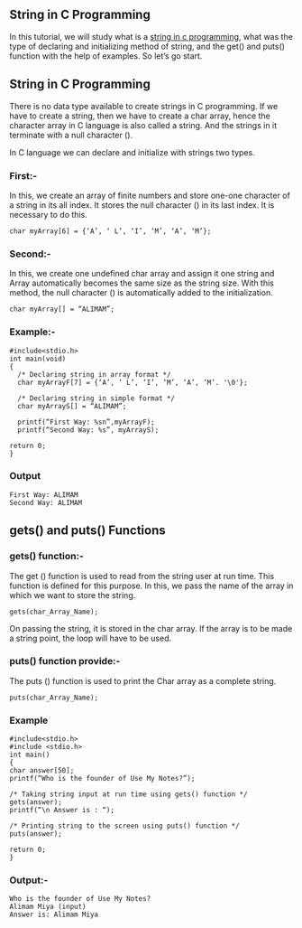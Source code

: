 ## String in C Programming

In this tutorial, we will study what is a [string in c programming](https://usemynotes.com/what-is-a-string-in-c-programming/), what was the type of declaring and initializing method of string, and the get() and puts() function with the help of examples. So let’s go start.

## String in C Programming
There is no data type available to create strings in C programming. If we have to create a string, then we have to create a char array, hence the character array in C language is also called a string. And the strings in it terminate with a null character ().

In C language we can declare and initialize with strings two types.

### First:-
In this, we create an array of finite numbers and store one-one character of a string in its all index. It stores the null character () in its last index. It is necessary to do this.
```
char myArray[6] = {‘A’, ‘ L’, ‘I’, ‘M’, ‘A’, ‘M’};
```

### Second:-
In this, we create one undefined char array and assign it one string and Array automatically becomes the same size as the string size. With this method, the null character () is automatically added to the initialization.
```
char myArray[] = “ALIMAM”;
```

### Example:-
```
#include<stdio.h>
int main(void)
{
  /* Declaring string in array format */
  char myArrayF[7] = {‘A’, ‘ L’, ‘I’, ‘M’, ‘A’, ‘M’. '\0'};

  /* Declaring string in simple format */
  char myArrayS[] = “ALIMAM”;

  printf(“First Way: %sn”,myArrayF);
  printf(“Second Way: %s”, myArrayS);

return 0;
}
```

### Output
```
First Way: ALIMAM
Second Way: ALIMAM
```

## gets() and puts() Functions

### gets() function:-
The get () function is used to read from the string user at run time. This function is defined for this purpose. In this, we pass the name of the array in which we want to store the string.
```
gets(char_Array_Name);
```
On passing the string, it is stored in the char array. If the array is to be made a string point, the loop will have to be used.

### puts() function provide:-
The puts () function is used to print the Char array as a complete string.
```
puts(char_Array_Name);
```

### Example
```
#include<stdio.h>
#include <stdio.h>
int main()
{
char answer[50];
printf(“Who is the founder of Use My Notes?”);

/* Taking string input at run time using gets() function */
gets(answer);
printf(“\n Answer is : “);

/* Printing string to the screen using puts() function */
puts(answer);

return 0;
}
```
### Output:-
```
Who is the founder of Use My Notes?
Alimam Miya (input)
Answer is: Alimam Miya
```